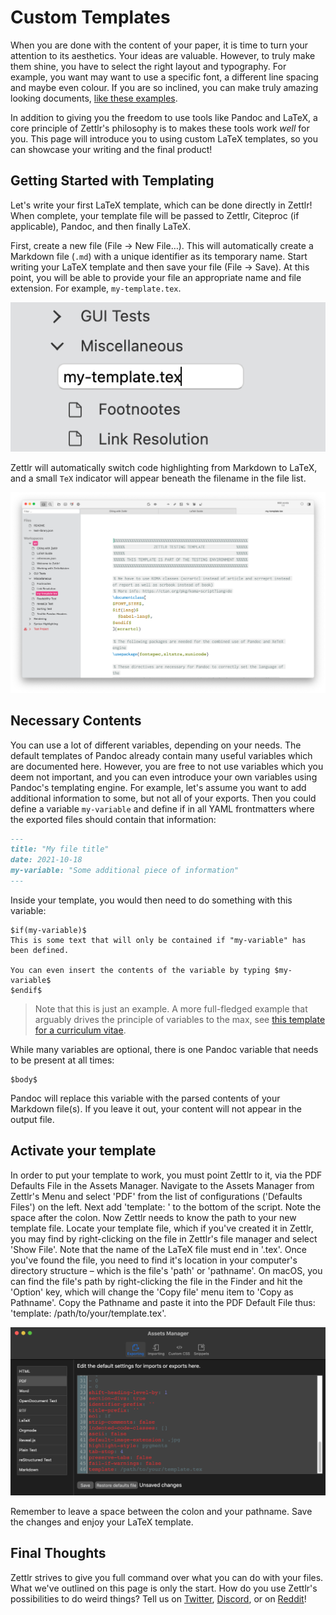 # Custom Templates

When you are done with the content of your paper, it is time to turn your attention to its aesthetics. Your ideas are valuable. However, to truly make them shine, you have to select the right layout and typography. For example, you want may want to use a specific font, a different line spacing and maybe even colour. If you are so inclined, you can make truly amazing looking documents, [like these examples](https://tex.stackexchange.com/questions/1319/showcase-of-beautiful-typography-done-in-tex-friends).

In addition to giving you the freedom to use tools like Pandoc and LaTeX, a core principle of Zettlr's philosophy is to makes these tools work _well_ for you. This page will introduce you to using custom LaTeX templates, so you can showcase your writing and the final product!

## Getting Started with Templating

Let's write your first LaTeX template, which can be done directly in Zettlr! When complete, your template file will be passed to Zettlr, Citeproc (if applicable), Pandoc, and then finally LaTeX. 

First, create a new file (File -> New File…). This will automatically create a Markdown file (`.md`) with a unique identifier as its temporary name. Start writing your LaTeX template and then save your file (File -> Save). At this point, you will be able to provide your file an appropriate name and file extension. For example, `my-template.tex`. 

![Creating a TeX file](../img/create_tex_file.png)

Zettlr will automatically switch code highlighting from Markdown to LaTeX, and a small `TeX` indicator will appear beneath the filename in the file list.

![How a TeX file looks in Zettlr](../img/zettlr_tex_file.png)

## Necessary Contents

You can use a lot of different variables, depending on your needs. The default templates of Pandoc already contain many useful variables which are documented here. However, you are free to not use variables which you deem not important, and you can even introduce your own variables using Pandoc's templating engine. For example, let's assume you want to add additional information to some, but not all of your exports. Then you could define a variable `my-variable` and define if in all YAML frontmatters where the exported files should contain that information:

```markdown
---
title: "My file title"
date: 2021-10-18
my-variable: "Some additional piece of information"
---
```

Inside your template, you would then need to do something with this variable:

```
$if(my-variable)$
This is some text that will only be contained if "my-variable" has been defined.

You can even insert the contents of the variable by typing $my-variable$
$endif$
```

> Note that this is just an example. A more full-fledged example that arguably drives the principle of variables to the max, see [this template for a curriculum vitae](https://github.com/nathanlesage/cv).

While many variables are optional, there is one Pandoc variable that needs to be present at all times:

```
$body$
```

Pandoc will replace this variable with the parsed contents of your Markdown file(s). If you leave it out, your content will not appear in the output file.

## Activate your template

In order to put your template to work, you must point Zettlr to it, via the PDF Defaults File in the Assets Manager. Navigate to the Assets Manager from Zettlr's Menu and select 'PDF' from the list of configurations ('Defaults Files') on the left. Next add 'template: ' to the bottom of the script. Note the space after the colon. Now Zettlr needs to know the path to your new template file. Locate your template file, which if you've created it in Zettlr, you may find by right-clicking on the file in Zettlr's file manager and select 'Show File'. Note that the name of the LaTeX file must end in '.tex'. Once you've found the file, you need to find it's location in your computer's directory structure – which is the file's 'path' or 'pathname'. On macOS, you can find the file's path by right-clicking the file in the Finder and hit the 'Option' key, which will change the 'Copy file' menu item to 'Copy as Pathname'. Copy the Pathname and paste it into the PDF Default File thus: 'template: /path/to/your/template.tex'. 

![Adding Your LaTeX Template to PDF Defaults File](../img/zettlr_add_LaTeX_template.png)

Remember to leave a space between the colon and your pathname. Save the changes and enjoy your LaTeX template.

## Final Thoughts

Zettlr strives to give you full command over what you can do with your files. What we've outlined on this page is only the start. How do you use Zettlr's possibilities to do weird things? Tell us on [Twitter](https://www.twitter.com/Zettlr), [Discord](https://discord.com/invite/PcfS3DM9Xj), or on [Reddit](https://www.reddit.com/r/Zettlr)!
